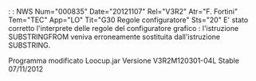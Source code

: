  :  : NWS Num="000835" Date="20121107" Rel="V3R2" Atr="F. Fortini" Tem="TEC" App="LO" Tit="G30 Regole configuratore" Sts="20"
E' stato corretto l'interprete delle regole del configuratore grafico :  l'istruzione SUBSTRINGFROM veniva erroneamente sostituita dall'istruzione SUBSTRING.

Programma modificato Loocup.jar
Versione V3R2M120301-04L Stable 07/11/2012
